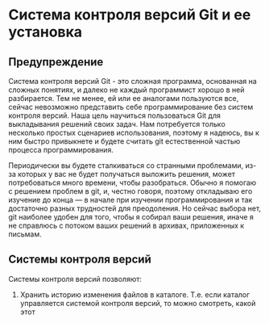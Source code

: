 # Система контроля версий Git и ее установка

## Предупреждение

Система контроля версий Git - это сложная программа, основанная
на сложных понятиях, и далеко не каждый программист хорошо в ней
разбирается. Тем не менее, ей или ее аналогами пользуются
все, сейчас невозможно представить себе программирование
без систем контроля версий. Наша цель научиться пользоваться Git для выкладывания
решений своих задач. Нам потребуется только несколько простых сценариев
использования, поэтому я надеюсь, вы к ним быстро привыкнете и будете
считать git естественной частью процесса программирования.

Периодически вы будете сталкиваться со странными проблемами, из-за которых
у вас не будет получаться выложить решения, может потребоваться много времени,
чтобы разобраться. Обычно я помогаю с решением проблем в git, и, честно говоря, 
поэтому откладываю его изучение до конца — в начале при изучении
программирования и так достаточно разных трудностей для преодоления. Но сейчас
выбора нет, git наиболее удобен для того, чтобы я собирал ваши решения, иначе я
не справлюсь с потоком ваших решений в архивах, приложенных к письмам.  

## Системы контроля версий

Системы контроля версий позволяют:
1. Хранить историю изменения файлов в каталоге. Т.е. если
каталог управляется системой контроля версий, то можно
смотреть, какой этот 
